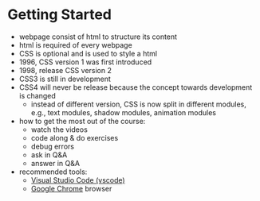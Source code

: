 # Getting Started

- webpage consist of html to structure its content
- html is required of every webpage
- CSS is optional and is used to style a html
- 1996, CSS version 1 was first introduced
- 1998, release CSS version 2
- CSS3 is still in development
- CSS4 will never be release because the concept towards development is changed
  - instead of different version, CSS is now split in different modules, e.g., text modules, shadow modules, animation modules
- how to get the most out of the course:
  - watch the videos
  - code along & do exercises
  - debug errors
  - ask in Q&A
  - answer in Q&A
- recommended tools:
  - [Visual Studio Code (vscode)](https://code.visualstudio.com/)
  - [Google Chrome](https://www.google.com/intl/en/chrome/) browser
